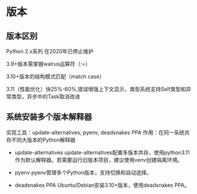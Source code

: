 # 版本


## 版本区别

Python 2.x系列 在2020年已停止维护

3.9+版本需掌握walrus运算符（:=）

3.10+版本的结构模式匹配（match case）

3.11（性能优化）快25%-60%,错误增强上下文显示，类型系统支持Self类型和异常类型，异步中的Task取消改进


## 系统安装多个版本解释器
实现工具：update-alternatives, pyenv, deadsnakes PPA
作用：在同一系统共存不同大版本的Python解释器

* update-alternatives
update-alternatives配置多版本共存，使用python3.11作为默认解释器。若需要运行旧版本项目，建议使用venv创建隔离环境。

* pyenv
pyenv管理多个Python版本，支持切换和自动选择。

* deadsnakes PPA
Ubuntu/Debian安装3.10+版本，使用deadsnakes PPA。
